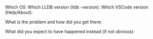 Which OS:
Which LLDB version (lldb -version):
Which VSCode version (Help/About):

What is the problem and how did you get there:

What did you expect to have happened instead (if not obvious):
